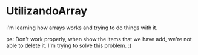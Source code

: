 # UtilizandoArray
i'm learning how arrays works and trying to do things with it.

ps: Don't work properly, when show the items that we have add, we're not able to delete it.
I'm trying to solve this problem. :)
